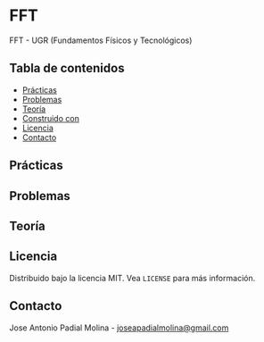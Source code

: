 # FFT
FFT - UGR (Fundamentos Físicos y Tecnológicos)

<!-- TABLE OF CONTENTS -->
## Tabla de contenidos

* [Prácticas](#p)
* [Problemas](#p)
* [Teoría](#p)
* [Construido con](#built-with)
* [Licencia](#license)
* [Contacto](#contact)

## Prácticas

## Problemas

## Teoría

<!-- LICENCIA -->
## Licencia

Distribuido bajo la licencia MIT. Vea `LICENSE` para más información.

<!-- CONTACTO -->
## Contacto

Jose Antonio Padial Molina - joseapadialmolina@gmail.com